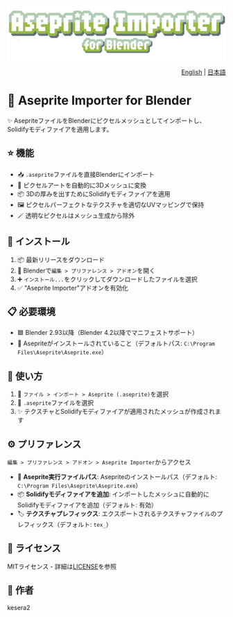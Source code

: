 ![Aseprite Importer](aseprite-importer-logo.gif)

<div align="right">

[English](README.md) | [日本語](README.ja.md)

</div>

# 🎨 Aseprite Importer for Blender

✨ AsepriteファイルをBlenderにピクセルメッシュとしてインポートし、Solidifyモディファイアを適用します。

## ⭐ 機能

- 📥 `.aseprite`ファイルを直接Blenderにインポート
- 🎲 ピクセルアートを自動的に3Dメッシュに変換
- 📦 3Dの厚みを出すためにSolidifyモディファイアを適用
- 🖼️ ピクセルパーフェクトなテクスチャを適切なUVマッピングで保持
- 🪄 透明なピクセルはメッシュ生成から除外

## 💾 インストール

1. 📦 最新リリースをダウンロード
2. 🔧 Blenderで`編集 > プリファレンス > アドオン`を開く
3. ➕ `インストール...`をクリックしてダウンロードしたファイルを選択
4. ✅ "Aseprite Importer"アドオンを有効化

## 📋 必要環境

- 🟦 Blender 2.93以降（Blender 4.2以降でマニフェストサポート）
- 🎨 Asepriteがインストールされていること（デフォルトパス: `C:\Program Files\Aseprite\Aseprite.exe`）

## 🚀 使い方

1. 📂 `ファイル > インポート > Aseprite (.aseprite)`を選択
2. 🎯 `.aseprite`ファイルを選択
3. ✨ テクスチャとSolidifyモディファイアが適用されたメッシュが作成されます

## ⚙️ プリファレンス

`編集 > プリファレンス > アドオン > Aseprite Importer`からアクセス

- 📁 **Aseprite実行ファイルパス**: Asepriteのインストールパス（デフォルト: `C:\Program Files\Aseprite\Aseprite.exe`）
- 📦 **Solidifyモディファイアを追加**: インポートしたメッシュに自動的にSolidifyモディファイアを追加（デフォルト: 有効）
- 🏷️ **テクスチャプレフィックス**: エクスポートされるテクスチャファイルのプレフィックス（デフォルト: `tex_`）

## 📄 ライセンス

MITライセンス - 詳細は[LICENSE](LICENSE)を参照

## 👤 作者

kesera2

